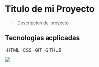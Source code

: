 # Titulo de mi Proyecto

>Descripcion del proyecto

## Tecnologias acplicadas

-HTML
-CSS
-GIT
-GITHUB


[![](https://img.freepik.com/fotos-premium/imagen-fondo_910766-187.jpg?w=900)](http://https://img.freepik.com/fotos-premium/imagen-fondo_910766-187.jpg?w=900)